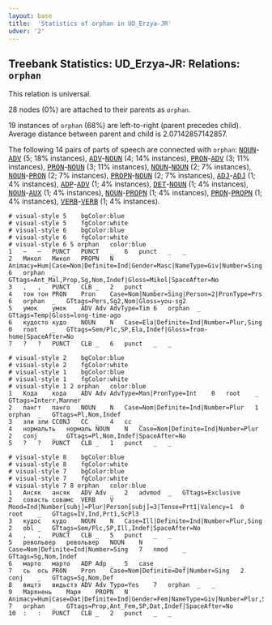 ```yaml
---
layout: base
title:  'Statistics of orphan in UD_Erzya-JR'
udver: '2'
---
```


## Treebank Statistics: UD_Erzya-JR: Relations: `orphan`

This relation is universal.

28 nodes (0%) are attached to their parents as `orphan`.

19 instances of `orphan` (68%) are left-to-right (parent precedes child).
Average distance between parent and child is 2.07142857142857.

The following 14 pairs of parts of speech are connected with `orphan`: <tt><a href="myv_jr-pos-NOUN.html">NOUN</a></tt>-<tt><a href="myv_jr-pos-ADV.html">ADV</a></tt> (5; 18% instances), <tt><a href="myv_jr-pos-ADV.html">ADV</a></tt>-<tt><a href="myv_jr-pos-NOUN.html">NOUN</a></tt> (4; 14% instances), <tt><a href="myv_jr-pos-PRON.html">PRON</a></tt>-<tt><a href="myv_jr-pos-ADV.html">ADV</a></tt> (3; 11% instances), <tt><a href="myv_jr-pos-PRON.html">PRON</a></tt>-<tt><a href="myv_jr-pos-NOUN.html">NOUN</a></tt> (3; 11% instances), <tt><a href="myv_jr-pos-NOUN.html">NOUN</a></tt>-<tt><a href="myv_jr-pos-NOUN.html">NOUN</a></tt> (2; 7% instances), <tt><a href="myv_jr-pos-NOUN.html">NOUN</a></tt>-<tt><a href="myv_jr-pos-PRON.html">PRON</a></tt> (2; 7% instances), <tt><a href="myv_jr-pos-PROPN.html">PROPN</a></tt>-<tt><a href="myv_jr-pos-NOUN.html">NOUN</a></tt> (2; 7% instances), <tt><a href="myv_jr-pos-ADJ.html">ADJ</a></tt>-<tt><a href="myv_jr-pos-ADJ.html">ADJ</a></tt> (1; 4% instances), <tt><a href="myv_jr-pos-ADP.html">ADP</a></tt>-<tt><a href="myv_jr-pos-ADV.html">ADV</a></tt> (1; 4% instances), <tt><a href="myv_jr-pos-DET.html">DET</a></tt>-<tt><a href="myv_jr-pos-NOUN.html">NOUN</a></tt> (1; 4% instances), <tt><a href="myv_jr-pos-NOUN.html">NOUN</a></tt>-<tt><a href="myv_jr-pos-AUX.html">AUX</a></tt> (1; 4% instances), <tt><a href="myv_jr-pos-NOUN.html">NOUN</a></tt>-<tt><a href="myv_jr-pos-PROPN.html">PROPN</a></tt> (1; 4% instances), <tt><a href="myv_jr-pos-PRON.html">PRON</a></tt>-<tt><a href="myv_jr-pos-PROPN.html">PROPN</a></tt> (1; 4% instances), <tt><a href="myv_jr-pos-VERB.html">VERB</a></tt>-<tt><a href="myv_jr-pos-VERB.html">VERB</a></tt> (1; 4% instances).


~~~ conllu
# visual-style 5	bgColor:blue
# visual-style 5	fgColor:white
# visual-style 6	bgColor:blue
# visual-style 6	fgColor:white
# visual-style 6 5 orphan	color:blue
1	—	—	PUNCT	PUNCT	_	6	punct	_	_
2	Микол	Микол	PROPN	N	Animacy=Hum|Case=Nom|Definite=Ind|Gender=Masc|NameType=Giv|Number=Sing	6	orphan	_	GTtags=Ant_Mal,Prop,Sg,Nom,Indef|Gloss=Mikol|SpaceAfter=No
3	,	,	PUNCT	CLB	_	2	punct	_	_
4	тон	тон	PRON	Pron	Case=Nom|Number=Sing|Person=2|PronType=Prs	6	orphan	_	GTtags=Pers,Sg2,Nom|Gloss=you-sg2
5	умок	умок	ADV	Adv	AdvType=Tim	6	orphan	_	GTtags=Temp|Gloss=long-time-ago
6	кудосто	кудо	NOUN	N	Case=Ela|Definite=Ind|Number=Plur,Sing	0	root	_	GTtags=Sem/Plc,SP,Ela,Indef|Gloss=from-home|SpaceAfter=No
7	?	?	PUNCT	CLB	_	6	punct	_	_

~~~


~~~ conllu
# visual-style 2	bgColor:blue
# visual-style 2	fgColor:white
# visual-style 1	bgColor:blue
# visual-style 1	fgColor:white
# visual-style 1 2 orphan	color:blue
1	Кода	кода	ADV	Adv	AdvType=Man|PronType=Int	0	root	_	GTtags=Interr,Manner
2	пангт	панго	NOUN	N	Case=Nom|Definite=Ind|Number=Plur	1	orphan	_	GTtags=Pl,Nom,Indef
3	эли	эли	CCONJ	CC	_	4	cc	_	_
4	нормальть	нормаль	NOUN	N	Case=Nom|Definite=Ind|Number=Plur	2	conj	_	GTtags=Pl,Nom,Indef|SpaceAfter=No
5	?	?	PUNCT	CLB	_	1	punct	_	_

~~~


~~~ conllu
# visual-style 8	bgColor:blue
# visual-style 8	fgColor:white
# visual-style 7	bgColor:blue
# visual-style 7	fgColor:white
# visual-style 7 8 orphan	color:blue
1	Ансяк	ансяк	ADV	Adv	_	2	advmod	_	GTtags=Exclusive
2	совасть	совамс	VERB	V	Mood=Ind|Number[subj]=Plur|Person[subj]=3|Tense=Prt1|Valency=1	0	root	_	GTtags=IV,Ind,Prt1,ScPl3
3	кудос	кудо	NOUN	N	Case=Ill|Definite=Ind|Number=Plur,Sing	2	obl	_	GTtags=Sem/Plc,SP,Ill,Indef|SpaceAfter=No
4	,	,	PUNCT	CLB	_	5	punct	_	_
5	револьвер	револьвер	NOUN	N	Case=Nom|Definite=Ind|Number=Sing	7	nmod	_	GTtags=Sg,Nom,Indef
6	марто	марто	ADP	Adp	_	5	case	_	_
7	сь	ось	PRON	Pron	Case=Nom|Definite=Def|Number=Sing	2	conj	_	GTtags=Sg,Nom,Def
8	вицтэ	видьстэ	ADV	Adv	Typo=Yes	7	orphan	_	_
9	Марянень	Маря	PROPN	N	Animacy=Hum|Case=Dat|Definite=Ind|Gender=Fem|NameType=Giv|Number=Plur,Sing	7	orphan	_	GTtags=Prop,Ant_Fem,SP,Dat,Indef|SpaceAfter=No
10	:	:	PUNCT	CLB	_	2	punct	_	_

~~~


